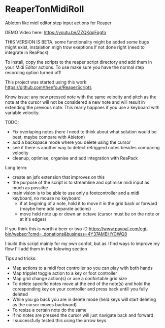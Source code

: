 # ReaperTonMidiRoll
Ableton like midi editor step input actions for Reaper

DEMO Video here: 
https://youtu.be/ZZQKqqFqgfo


THIS VERSION IS BETA, some functionality might be added some bugs might exist, instalation migh trow exeptions if not done right (need to integrate in ReaPack)

To install, copy the scripts to the reaper script directory and add them in your Midi Editor actions.
To use make sure you have the normal step recording option turned off!

This project was started using this work: https://github.com/thenfour/ReaperScripts


Know issue: any new pressed note with the same velocity and pitch as the note at the cursor will not be considered a new note and will result in extending the previous note. This rearly happnes if you use a keyboard with variable velocity.

TODO: 
- Fix overlaping notes (here I need to think about what solution would be best, maybe compare with Ableton)
- add a backspace mode where you delete using the cursor
- see if there is another way to detect retriggerd notes besides comparing velocity
- cleanup, optimise, organise and add integration with ReaPack

Long term:
- create an jsfx extension that improves on this
- the purpose of the script is to streamline and optimise midi input as much as possilbe 
- main vision is to be able to use only a footcontroller and a midi keyboard, no mouse no keyboard
  + if at begining of a note, hold it to move it in the grid back or forward (maybe here add separate actions)
  + move held note up or down an octave (cursor must be on the note or at it's edges)



If you think this is worth a beer or two :D
https://www.paypal.com/cgi-bin/webscr?cmd=_donations&business=4Y37AMBHYCWQ8

I build this script mainly for my own confot, but as I find ways to improve my flow I'll add them in the folowing section

Tips and tricks:
- Map actions to a midi foot controller so you can play with both hands
- Map tripplet toggle action to a key or foot controller
- Map grid change action(s) or use a confortable grid size
- To delete specific notes move at the end of the note(s) and hold the coresponding key on your controller and press back untill you fully deleted
- While you go back you are in delete mode (held keys will start deleting as the cursor moves backward)
- To resize a certain note do the same
- if no notes are pressed the cursor will just navigate back and forward
- I successfully tested this using the arrow keys

